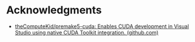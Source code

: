 # Acknowledgments

- [theComputeKid/premake5-cuda: Enables CUDA development in Visual Studio using native CUDA Toolkit integration. (github.com)](https://github.com/theComputeKid/premake5-cuda)
